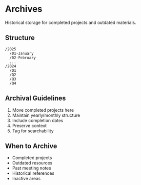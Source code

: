 # Archives

Historical storage for completed projects and outdated materials.

## Structure

```
/2025
  /01-January
  /02-February
  ...
/2024
  /Q1
  /Q2
  /Q3
  /Q4
```

## Archival Guidelines

1. Move completed projects here
2. Maintain yearly/monthly structure
3. Include completion dates
4. Preserve context
5. Tag for searchability

## When to Archive

- Completed projects
- Outdated resources
- Past meeting notes
- Historical references
- Inactive areas
